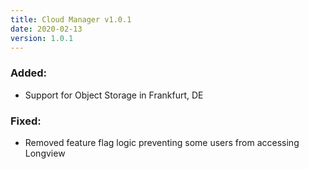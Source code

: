```yaml
---
title: Cloud Manager v1.0.1
date: 2020-02-13
version: 1.0.1
---
```


### Added:

- Support for Object Storage in Frankfurt, DE

### Fixed:

- Removed feature flag logic preventing some users from accessing Longview
